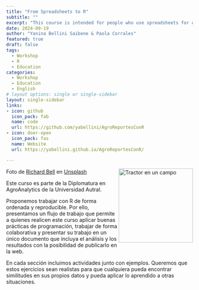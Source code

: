 ```yaml
---
title: "From Spreadsheets to R"
subtitle: ""
excerpt: "This course is intended for people who use spreadsheets for data manipulation and have never programmed, but would like to learn how to work with R. Therefore its starts from the beginning: why use R? and where to start?"
date: 2024-09-19
author: "Yanina Bellini Saibene & Paola Corrales"
featured: true
draft: false
tags:
  - Workshop
  - R
  - Education
categories:
  - Workshop
  - Education
  - English
# layout options: single or single-sidebar
layout: single-sidebar
links:
- icon: github
  icon_pack: fab
  name: code
  url: https://github.com/yabellini/AgroReportesConR
- icon: door-open
  icon_pack: fas
  name: Website
  url: https://yabellini.github.io/AgroReportesConR/

---
```


<img src='featured.png' align="right" height="200" alt='Tractor en un campo'/>

Foto de <a href="https://unsplash.com/es/@maplerockdesign?utm_content=creditCopyText&utm_medium=referral&utm_source=unsplash">Richard Bell</a> en <a href="https://unsplash.com/es/fotos/agricultura-de-tractores-ecologicos-en-el-campo-vpfEhvI5UE4?utm_content=creditCopyText&utm_medium=referral&utm_source=unsplash">Unsplash</a>
  

Este curso es parte de la Diplomatura en AgroAnalytics de la Universidad Autral.

Proponemos trabajar con R de forma ordenada y reproducible. Por ello, presentamos un flujo de trabajo que permite a quienes realicen este curso aplicar buenas prácticas de programación, trabajar de forma colaborativa y presentar su trabajo en un único documento que incluya el análisis y los resultados con la posibilidad de publicarlo en la web.

En cada sección incluimos actividades junto con ejemplos. Queremos que estos ejercicios sean realistas para que cualquiera pueda encontrar similitudes en sus propios datos y pueda aplicar lo aprendido a otras situaciones.


